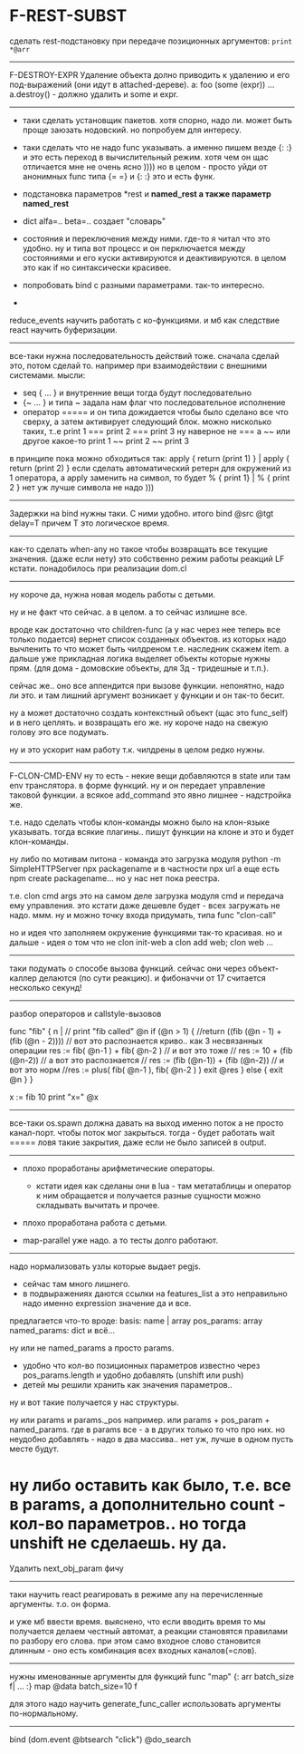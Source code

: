 # F-REST-SUBST
сделать rest-подстановку при передаче позиционных аргументов: 
`print *@arr`

-----
F-DESTROY-EXPR
Удаление объекта долно приводить к удалению и его под-выражений (они идут в attached-дереве).
a: foo (some (expr))
... a.destroy() - должно удалить и some и expr.

-------
- таки сделать установщик пакетов. хотя спорно, надо ли. может быть проще заюзать нодовский.
но попробуем для интересу.

- таки сделать что не надо func указывать. а именно пишем везде {: :} и это есть переход в вычислительный режим. хотя чем он щас отличается мне не очень ясно ))))
но в целом - просто уйди от анонимных func типа {= =} и {: :} это и есть функ.

- подстановка параметров *rest и **named_rest а также параметр named_rest**
- dict alfa=.. beta=.. создает "словарь"

- состояния и переключения между ними. где-то я читал что это удобно. ну и типа вот процесс и он перключается между состояниями и его куски активируются и деактивируются. в целом это как if но синтаксически красивее.

- попробовать bind с разными параметрами. так-то интересно.

*
reduce_events научить работать с ко-функциями. и мб как следствие react научить буферизации.

**********
все-таки нужна последовательность действий тоже. сначала сделай это, потом сделай то.
например при взаимодействии с внешними системами.
мысли:
* seq { ... } и внутренние вещи тогда будут последовательно
* {~ ... } и типа ~ задала нам флаг что последовательное исполнение
* оператор ===== и он типа дожидается чтобы было сделано все что сверху, а затем активирует следующий блок.
можно нисколько таких, т..е
print 1 === print 2 === print 3
ну наверное не === а ~~  или другое какое-то
print 1 ~~ print 2 ~~ print 3

в принципе пока можно обходиться так:
apply { return (print 1) } | apply { return (print 2) }
если сделать автоматический ретерн для окружений из 1 оператора,
а apply заменить на символ, то будет
% { print 1} | % { print 2 } нет уж лучше символа не надо )))
*******
Задержки на bind нужны таки. С ними удобно.
итого bind @src @tgt delay=T
причем T это логическое время.

***************
как-то сделать when-any но такое чтобы возвращать все текущие значения. (даже если нету)
это собственно режим работы реакций LF кстати.
понадобилось при реализации dom.cl

****************
ну короче да, нужна новая модель работы с детьми.

ну и не факт что сейчас. а в целом. а то сейчас излишне все.

вроде как достаточно что children-func (а у нас через нее теперь все только подается)
вернет список созданных объектов. из которых надо вычленить то что может быть чилдреном
т.е. наследник скажем item. а дальше уже прикладная логика выделяет объекты которые
нужны прям. (для дома - домовские объекты, для 3д - тридешные и т.п.).

сейчас же.. оно все аппендится при вызове функции. непонятно, надо ли это.
и там лишний аргумент возникает у функции и он так-то бесит.

ну а может достаточно создать контекстный объект (щас это func_self) и в него цеплять.
и возвращать его же. ну короче надо на свежую голову это все подумать.

ну и это ускорит нам работу т.к. чилдрены в целом редко нужны.

*****************
F-CLON-CMD-ENV
ну то есть - некие вещи добавляются в state или там env транслятора.
в форме функций.
ну и он передает управление таковой функции.
а всякое add_command это явно лишнее - надстройка же.

т.е. надо сделать чтобы клон-команды можно было на клон-языке указывать.
тогда всякие плагины.. пишут функции на клоне и это и будет клон-команды.

ну либо по мотивам питона - команда это загрузка модуля
python -m SimpleHTTPServer
npx packagename и в частности npx url
а еще есть npm create packagename... но у нас нет пока реестра.

т.е. clon cmd args
это на самом деле загрузка модуля cmd и передача ему управления.
это кстати даже дешевле будет - всех загружать не надо.
ммм. ну и можно точку входа придумать, типа func "clon-call"

но и идея что заполняем окружение функциями так-то красивая.
но и дальше - идея о том что не clon init-web а clon add web; clon web
...

*****************
таки подумать о способе вызова функций. сейчас они через объект-каллер делаются (по сути реакцию). и фибоначчи от 17 считается несколько секунд!
*****************
разбор операторов и callstyle-вызовов

func "fib" { n |
  // print "fib called" @n
  if (@n > 1) {
    //return ((fib (@n - 1) + (fib (@n - 2))))
    // вот это распознается криво.. как 3 несвязанных операции
    res := fib( @n-1 ) + fib( @n-2 )
    // и вот это тоже
    // res := 10 + (fib (@n-2))
    // а вот это распознается
    // res := (fib (@n-1)) + (fib (@n-2))
    // и вот это норм
    //res := plus( fib( @n-1 ), fib( @n-2 ) )
    exit @res
  } else { exit @n }
}

x := fib 10
print "x=" @x

**********************
все-таки os.spawn должна давать на выход именно поток а не просто канал-порт.
чтобы поток мог закрыться.
тогда - будет работать wait ===== ловя такие закрытия, даже если не было записей в output.

***********

* плохо проработаны арифметические операторы.
	* кстати идея как сделаны они в lua - там метатаблицы и оператор к ним обращается и получается разные сущности можно складывать вычитать и прочее.
* плохо проработана работа с детьми.

* map-parallel уже надо. а то тесты долго работают.

******************
надо нормализовать узлы которые выдает pegjs.
- сейчас там много лишнего.
- в подвыражениях даются ссылки на features_list а 
это неправильно надо именно expression значение да и все.

предлагается что-то вроде:
basis: name | array
pos_params: array
named_params: dict
и всё...

ну или не named_params а просто params.
- удобно что кол-во позиционных параметров известно через pos_params.length и удобно добавлять (unshift или push)
- детей мы решили хранить как значения параметров..

ну и вот такие получается у нас структуры.

ну или 
params и params._pos например.
или
params + pos_param + named_params.
где в params все - а в других только то что про них. но неудобно добавлять - надо в два массива.. нет уж, лучше в одном пусть месте будут.

ну либо оставить как было, т.е. все в params, а дополнительно count - кол-во параметров.. но тогда unshift не сделаешь. ну да.
=======

Удалить next_obj_param фичу

**********
таки научить react реагировать в режиме any на перечисленные аргументы.
т.о. он форма.

и уже мб ввести время. выяснено, что если вводить время то мы получается делаем честный автомат, а реакции становятся правилами по разбору его слова. при этом само входное слово становится длинным - оно есть комбинация всех входных каналов(=слов).

*******
нужны именованные аргументы для функций
func "map" {: arr batch_size f| ... :}
map @data batch_size=10 f

для этого надо научить generate_func_caller использовать аргументы по-нормальному.

-----------
bind (dom.event @btsearch "click") @do_search
